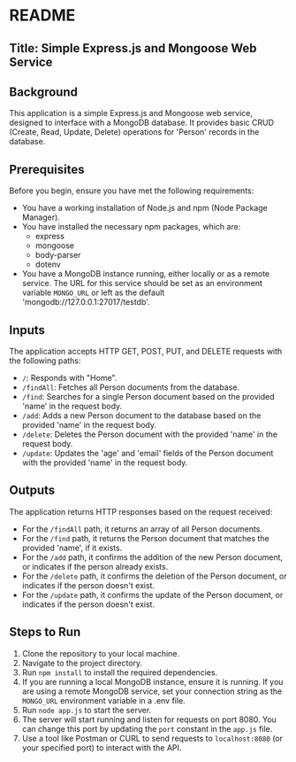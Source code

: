 # README

## Title: Simple Express.js and Mongoose Web Service

## Background
This application is a simple Express.js and Mongoose web service, designed to interface with a MongoDB database. It provides basic CRUD (Create, Read, Update, Delete) operations for 'Person' records in the database.

## Prerequisites
Before you begin, ensure you have met the following requirements:

- You have a working installation of Node.js and npm (Node Package Manager).
- You have installed the necessary npm packages, which are:
  - express
  - mongoose
  - body-parser
  - dotenv
- You have a MongoDB instance running, either locally or as a remote service. The URL for this service should be set as an environment variable `MONGO_URL` or left as the default 'mongodb://127.0.0.1:27017/testdb'.

## Inputs
The application accepts HTTP GET, POST, PUT, and DELETE requests with the following paths:

- `/`: Responds with "Home".
- `/findAll`: Fetches all Person documents from the database.
- `/find`: Searches for a single Person document based on the provided 'name' in the request body.
- `/add`: Adds a new Person document to the database based on the provided 'name' in the request body.
- `/delete`: Deletes the Person document with the provided 'name' in the request body.
- `/update`: Updates the 'age' and 'email' fields of the Person document with the provided 'name' in the request body.

## Outputs
The application returns HTTP responses based on the request received:

- For the `/findAll` path, it returns an array of all Person documents.
- For the `/find` path, it returns the Person document that matches the provided 'name', if it exists.
- For the `/add` path, it confirms the addition of the new Person document, or indicates if the person already exists.
- For the `/delete` path, it confirms the deletion of the Person document, or indicates if the person doesn't exist.
- For the `/update` path, it confirms the update of the Person document, or indicates if the person doesn't exist.

## Steps to Run
1. Clone the repository to your local machine.
2. Navigate to the project directory.
3. Run `npm install` to install the required dependencies.
4. If you are running a local MongoDB instance, ensure it is running. If you are using a remote MongoDB service, set your connection string as the `MONGO_URL` environment variable in a .env file.
5. Run `node app.js` to start the server.
6. The server will start running and listen for requests on port 8080. You can change this port by updating the `port` constant in the `app.js` file.
7. Use a tool like Postman or CURL to send requests to `localhost:8080` (or your specified port) to interact with the API.
